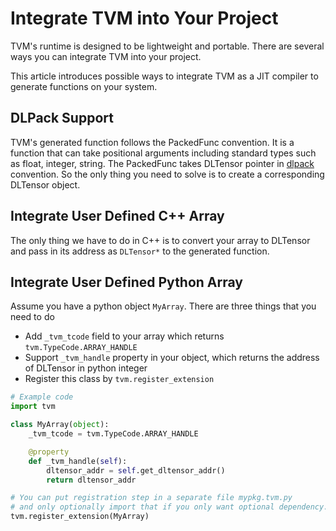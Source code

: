 <!--- Licensed to the Apache Software Foundation (ASF) under one -->
<!--- or more contributor license agreements.  See the NOTICE file -->
<!--- distributed with this work for additional information -->
<!--- regarding copyright ownership.  The ASF licenses this file -->
<!--- to you under the Apache License, Version 2.0 (the -->
<!--- "License"); you may not use this file except in compliance -->
<!--- with the License.  You may obtain a copy of the License at -->

<!---   http://www.apache.org/licenses/LICENSE-2.0 -->

<!--- Unless required by applicable law or agreed to in writing, -->
<!--- software distributed under the License is distributed on an -->
<!--- "AS IS" BASIS, WITHOUT WARRANTIES OR CONDITIONS OF ANY -->
<!--- KIND, either express or implied.  See the License for the -->
<!--- specific language governing permissions and limitations -->
<!--- under the License. -->

Integrate TVM into Your Project
===============================

TVM's runtime is designed to be lightweight and portable.
There are several ways you can integrate TVM into your project.

This article introduces possible ways to integrate TVM
as a JIT compiler to generate functions on your system.


## DLPack Support

TVM's generated function follows the PackedFunc convention.
It is a function that can take positional arguments including
standard types such as float, integer, string.
The PackedFunc takes DLTensor pointer in [dlpack](https://github.com/dmlc/dlpack) convention.
So the only thing you need to solve is to create a corresponding DLTensor object.



## Integrate User Defined C++ Array

The only thing we have to do in C++ is to convert your array to DLTensor and pass in its address as
```DLTensor*``` to the generated function.


## Integrate User Defined Python Array

Assume you have a python object ```MyArray```. There are three things that you need to do

- Add ```_tvm_tcode``` field to your array which returns ```tvm.TypeCode.ARRAY_HANDLE```
- Support ```_tvm_handle``` property in your object, which returns the address of DLTensor in python integer
- Register this class by ```tvm.register_extension```

```python
# Example code
import tvm

class MyArray(object):
    _tvm_tcode = tvm.TypeCode.ARRAY_HANDLE

    @property
    def _tvm_handle(self):
        dltensor_addr = self.get_dltensor_addr()
        return dltensor_addr

# You can put registration step in a separate file mypkg.tvm.py
# and only optionally import that if you only want optional dependency.
tvm.register_extension(MyArray)
```
